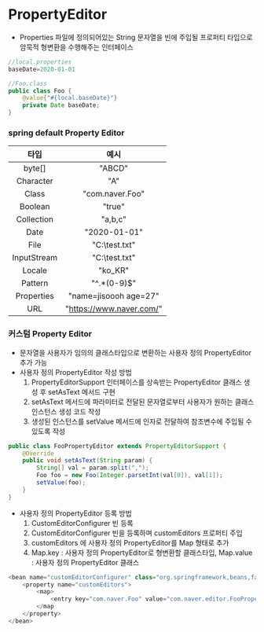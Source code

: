 # PropertyEditor
* Properties 파일에 정의되어있는 String 문자열을 빈에 주입될 프로퍼티 타입으로 암묵적 형변환을 수행해주는 인터페이스
```java
//local.properties
baseDate=2020-01-01

//Foo.class
public class Foo {
	@value{"#{local.baseDate}"}
	private Date baseDate;
}
```

### spring default Property Editor

| 타입| 예시 |
|:--:|:--:|
|byte[]|"ABCD"|
|Character|"A"|
|Class|"com.naver.Foo"|
|Boolean|"true"|
|Collection|"a,b,c"|
|Date|"2020-01-01"|
|File|"C:\test.txt"|
|InputStream|"C:\test.txt"|
|Locale|"ko_KR"|
|Pattern|"^.*(0-9)$"|
|Properties|"name=jisoooh age=27"|
|URL|"https://www.naver.com/"|

### 커스텀 Property Editor
* 문자열을 사용자가 임의의 클래스타입으로 변환하는 사용자 정의 PropertyEditor 추가 가능
* 사용자 정의 PropertyEditor 작성 방법
	1. PropertyEditorSupport 인터페이스를 상속받는 PropertyEditor 클래스 생성 후 setAsText 메서드 구현
	2. setAsText 메서드에 파라미터로 전달된 문자열로부터 사용자가 원하는 클래스 인스턴스 생성 코드 작성
	3. 생성된 인스턴스를 setValue 메서드에 인자로 전달하여 참조변수에 주입될 수 있도록 작성
```java
public class FooPropertyEditor extends PropertyEditorSupport {
	@Override
	public void setAsText(String param) {
		String[] val = param.split(",");
		Foo foo = new Foo(Integer.parsetInt(val[0]), val[1]);
		setValue(foo);
	}
}
```
* 사용자 정의 PropertyEditor 등록 방법
	1. CustomEditorConfigurer 빈 등록
	2. CustomEditorConfigurer 빈을 등록하며 customEditors 프로퍼티 주입
	3. customEditors 에 사용자 정의 PropertyEditor를 Map 형태로 추가
	4. Map.key : 사용자 정의 PropertyEditor로 형변환할 클래스타입, Map.value : 사용자 정의 PropertyEditor 클래스
```java
<bean name="customEditorConfigurer" class="org.springframework,beans,factory,config,CustomEditorConfigurer">
	<property name="customEditors">
		<map>
			<entry key="com.naver.Foo" value="com.naver.editor.FooPropertyEditor"/>
		</map
	</property>
</bean>
``` 